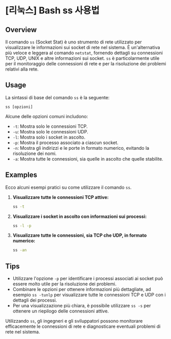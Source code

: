 # [리눅스] Bash ss 사용법

## Overview
Il comando `ss` (Socket Stat) è uno strumento di rete utilizzato per visualizzare le informazioni sui socket di rete nel sistema. È un'alternativa più veloce e leggera al comando `netstat`, fornendo dettagli su connessioni TCP, UDP, UNIX e altre informazioni sui socket. `ss` è particolarmente utile per il monitoraggio delle connessioni di rete e per la risoluzione dei problemi relativi alla rete.

## Usage
La sintassi di base del comando `ss` è la seguente:

```
ss [opzioni]
```

Alcune delle opzioni comuni includono:

- `-t`: Mostra solo le connessioni TCP.
- `-u`: Mostra solo le connessioni UDP.
- `-l`: Mostra solo i socket in ascolto.
- `-p`: Mostra il processo associato a ciascun socket.
- `-n`: Mostra gli indirizzi e le porte in formato numerico, evitando la risoluzione dei nomi.
- `-a`: Mostra tutte le connessioni, sia quelle in ascolto che quelle stabilite.

## Examples
Ecco alcuni esempi pratici su come utilizzare il comando `ss`.

1. **Visualizzare tutte le connessioni TCP attive:**
   ```bash
   ss -t
   ```

2. **Visualizzare i socket in ascolto con informazioni sui processi:**
   ```bash
   ss -l -p
   ```

3. **Visualizzare tutte le connessioni, sia TCP che UDP, in formato numerico:**
   ```bash
   ss -an
   ```

## Tips
- Utilizzare l'opzione `-p` per identificare i processi associati ai socket può essere molto utile per la risoluzione dei problemi.
- Combinare le opzioni per ottenere informazioni più dettagliate, ad esempio `ss -tunlp` per visualizzare tutte le connessioni TCP e UDP con i dettagli dei processi.
- Per una visualizzazione più chiara, è possibile utilizzare `ss -s` per ottenere un riepilogo delle connessioni attive.

Utilizzando `ss`, gli ingegneri e gli sviluppatori possono monitorare efficacemente le connessioni di rete e diagnosticare eventuali problemi di rete nel sistema.